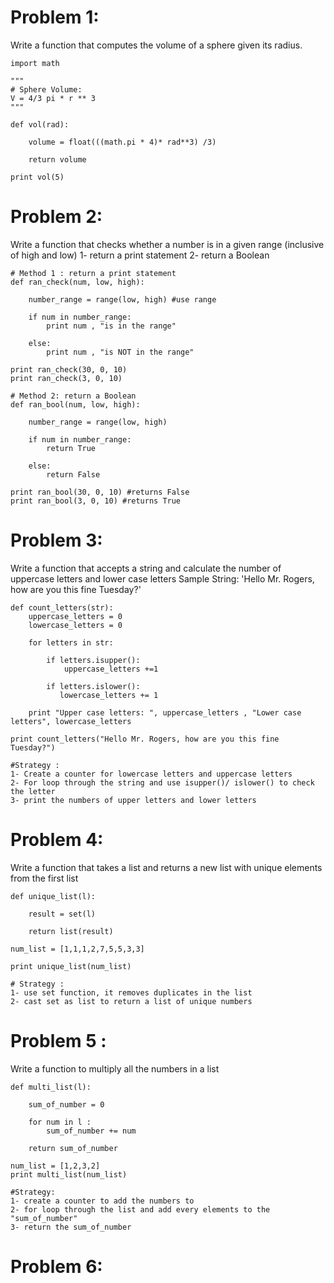 # Problem 1:

Write a function that computes the volume of a sphere given its radius.

```
import math

"""
# Sphere Volume:
V = 4/3 pi * r ** 3
"""

def vol(rad):
    
    volume = float(((math.pi * 4)* rad**3) /3)
    
    return volume
    
print vol(5)
```

# Problem 2:

Write a function that checks whether a number is in a given range (inclusive of high and low)
1- return a print statement
2- return a Boolean

```
# Method 1 : return a print statement 
def ran_check(num, low, high):
    
    number_range = range(low, high) #use range
    
    if num in number_range:
        print num , "is in the range"
    
    else:
        print num , "is NOT in the range"
        
print ran_check(30, 0, 10) 
print ran_check(3, 0, 10) 
```

```
# Method 2: return a Boolean
def ran_bool(num, low, high):
    
    number_range = range(low, high)
    
    if num in number_range:
        return True
    
    else:
        return False
        
print ran_bool(30, 0, 10) #returns False
print ran_bool(3, 0, 10) #returns True
```


# Problem 3:

Write a function that accepts a string and calculate the number of uppercase letters and lower case letters
Sample String:
'Hello Mr. Rogers, how are you this fine Tuesday?'

```
def count_letters(str):
    uppercase_letters = 0
    lowercase_letters = 0
    
    for letters in str:
        
        if letters.isupper():
            uppercase_letters +=1
        
        if letters.islower():
           lowercase_letters += 1
        
    print "Upper case letters: ", uppercase_letters , "Lower case letters", lowercase_letters  

print count_letters("Hello Mr. Rogers, how are you this fine Tuesday?")

#Strategy :
1- Create a counter for lowercase letters and uppercase letters
2- For loop through the string and use isupper()/ islower() to check the letter
3- print the numbers of upper letters and lower letters
```

# Problem 4:

Write a function that takes a list and returns a new list with unique elements from the first list 
```
def unique_list(l):

    result = set(l)
    
    return list(result)

num_list = [1,1,1,2,7,5,5,3,3]

print unique_list(num_list)

# Strategy :
1- use set function, it removes duplicates in the list
2- cast set as list to return a list of unique numbers
```

# Problem 5 :

Write a function to multiply all the numbers in a list
```
def multi_list(l):

    sum_of_number = 0 
    
    for num in l :
        sum_of_number += num
    
    return sum_of_number

num_list = [1,2,3,2]
print multi_list(num_list)

#Strategy:
1- create a counter to add the numbers to
2- for loop through the list and add every elements to the "sum_of_number"
3- return the sum_of_number
```

# Problem 6:

